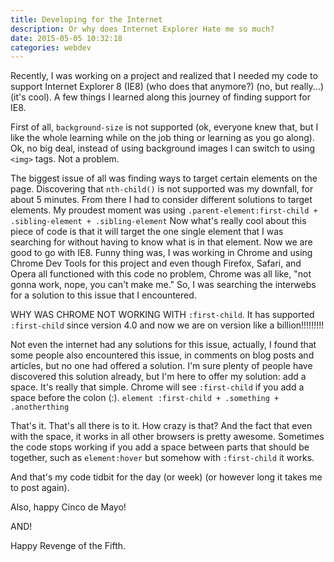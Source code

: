 ```yaml
---
title: Developing for the Internet
description: Or why does Internet Explorer Hate me so much?
date: 2015-05-05 10:32:18
categories: webdev
---
```


Recently, I was working on a project and realized that I needed my code to support Internet Explorer 8 (IE8) (who does that anymore?) (no, but really...) (it's cool). A few things I learned along this journey of finding support for IE8.

First of all, `background-size` is not supported (ok, everyone knew that, but I like the whole learning while on the job thing or learning as you go along). Ok, no big deal, instead of using background images I can switch to using `<img>` tags. Not a problem.

The biggest issue of all was finding ways to target certain elements on the page. Discovering that `nth-child()` is not supported was my downfall, for about 5 minutes. From there I had to consider different solutions to target elements. My proudest moment was using `.parent-element:first-child + .sibling-element + .sibling-element` Now what's really cool about this piece of code is that it will target the one single element that I was searching for without having to know what is in that element. Now we are good to go with IE8. Funny thing was, I was working in Chrome and using Chrome Dev Tools for this project and even though Firefox, Safari, and Opera all functioned with this code no problem, Chrome was all like, "not gonna work, nope, you can't make me." So, I was searching the interwebs for a solution to this issue that I encountered.

WHY WAS CHROME NOT WORKING WITH `:first-child`. It has supported `:first-child` since version 4.0 and now we are on version like a billion!!!!!!!!!

Not even the internet had any solutions for this issue, actually, I found that some people also encountered this issue, in comments on blog posts and articles, but no one had offered a solution. I'm sure plenty of people have discovered this solution already, but I'm here to offer my solution: add a space. It's really that simple. Chrome will see `:first-child` if you add a space before the colon (:). `element :first-child + .something + .anotherthing`

That's it. That's all there is to it. How crazy is that? And the fact that even with the space, it works in all other browsers is pretty awesome. Sometimes the code stops working if you add a space between parts that should be together, such as `element:hover` but somehow with `:first-child` it works. 

And that's my code tidbit for the day (or week) (or however long it takes me to post again).

Also, happy Cinco de Mayo!

AND!

Happy Revenge of the Fifth.